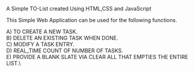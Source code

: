 A Simple TO-List created Using HTML,CSS and JavaScript


This Simple Web Application can be used for the following functions.

A) TO CREATE A NEW TASK. \
B) DELETE AN EXISTING TASK WHEN DONE.\
C) MODIFY A TASK ENTRY.\
D) REAL_TIME COUNT OF NUMBER OF TASKS.\
E) PROVIDE A BLANK SLATE VIA CLEAR ALL THAT EMPTIES THE ENTIRE LIST.\

